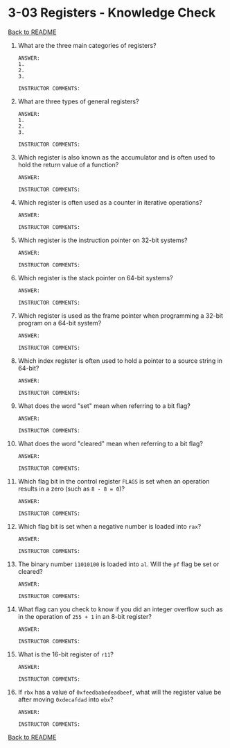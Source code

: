 
# 3-03 Registers - Knowledge Check

[Back to README](README.md)

1. What are the three main categories of registers?
    ```
    ANSWER: 
    1. 
    2. 
    3. 
    ```
    ```
    INSTRUCTOR COMMENTS:  
    ```

2. What are three types of general registers?
    ```
    ANSWER: 
    1. 
    2. 
    3. 
    ```
    ```
    INSTRUCTOR COMMENTS:  
    ```

3. Which register is also known as the accumulator and is often used to hold 
the return value of a function?
    ```
    ANSWER: 
    ```
    ```
    INSTRUCTOR COMMENTS:  
    ```

4. Which register is often used as a counter in iterative operations?
    ```
    ANSWER: 
    ```
    ```
    INSTRUCTOR COMMENTS:  
    ```

5. Which register is the instruction pointer on 32-bit systems?
    ```
    ANSWER: 
    ```
    ```
    INSTRUCTOR COMMENTS:  
    ```

6. Which register is the stack pointer on 64-bit systems?
    ```
    ANSWER: 
    ```
    ```
    INSTRUCTOR COMMENTS:  
    ```

7. Which register is used as the frame pointer when programming a 32-bit 
program on a 64-bit system?
    ```
    ANSWER: 
    ```
    ```
    INSTRUCTOR COMMENTS:  
    ```

8. Which index register is often used to hold a pointer to a source string in 
64-bit?
    ```
    ANSWER: 
    ```
    ```
    INSTRUCTOR COMMENTS:  
    ```

9. What does the word "set" mean when referring to a bit flag?
    ```
    ANSWER: 
    ```
    ```
    INSTRUCTOR COMMENTS:  
    ```

10. What does the word "cleared" mean when referring to a bit flag?
    ```
    ANSWER: 
    ```
    ```
    INSTRUCTOR COMMENTS:  
    ```

11. Which flag bit in the control register `FLAGS` is set when an operation 
results in a zero (such as `8 - 8 = 0`)?
    ```
    ANSWER: 
    ```
    ```
    INSTRUCTOR COMMENTS:  
    ```

12. Which flag bit is set when a negative number is loaded into `rax`?
    ```
    ANSWER: 
    ```
    ```
    INSTRUCTOR COMMENTS:  
    ```

13. The binary number `11010100` is loaded into `al`. Will the `pf` flag be set 
or cleared?
    ```
    ANSWER: 
    ```
    ```
    INSTRUCTOR COMMENTS:  
    ```

14. What flag can you check to know if you did an integer overflow such as in 
the operation of `255 + 1` in an 8-bit register?
    ```
    ANSWER: 
    ```
    ```
    INSTRUCTOR COMMENTS:  
    ```

15. What is the 16-bit register of `r11`?
    ```
    ANSWER: 
    ```
    ```
    INSTRUCTOR COMMENTS:  
    ```

16. If `rbx` has a value of `0xfeedbabedeadbeef`, what will the register value 
be after moving `0xdecafdad` into `ebx`?
    ```
    ANSWER: 
    ```
    ```
    INSTRUCTOR COMMENTS:  
    ```

[Back to README](README.md)


<!--- End of file. --->
